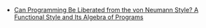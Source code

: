 * [Can Programming Be Liberated from the von Neumann Style? A Functional Style and Its Algebra of Programs](1977-backus.pdf)
